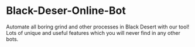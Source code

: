 # Black-Deser-Online-Bot
Automate all boring grind and other processes in Black Desert with our tool! Lots of unique and useful features which you will never find in any other bots.
